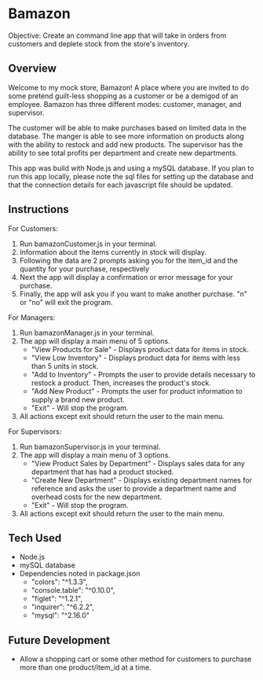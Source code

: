 # Bamazon
Objective: Create an command line app that will take in orders from customers and deplete stock from the store's inventory. 

## Overview
Welcome to my mock store, Bamazon! A place where you are invited to do some pretend guilt-less shopping as a customer or be a demigod of an employee. Bamazon has three different modes: customer, manager, and supervisor. 

The customer will be able to make purchases based on limited data in the database. The manger is able to see more information on products along with the ability to restock and add new products. The supervisor has the ability to see total profits per department and create new departments.

This app was build with Node.js and using a mySQL database. If you plan to run this app locally, please note the sql files for setting up the database and that the connection details for each javascript file should be updated.

## Instructions
For Customers:
1. Run bamazonCustomer.js in your terminal.
2. Information about the items currently in stock will display.
3. Following the data are 2 prompts asking you for the item_id and the quantity for your purchase, respectively
4. Next the app will display a confirmation or error message for your purchase.
5. Finally, the app will ask you if you want to make another purchase. "n" or "no" will exit the program.

For Managers:
1. Run bamazonManager.js in your terminal.
2. The app will display a main menu of 5 options.
    * "View Products for Sale" - Displays product data for items in stock.
    * "View Low Inventory" - Displays product data for items with less than 5 units in stock.
    * "Add to Inventory" - Prompts the user to provide details necessary to restock a product. Then, increases the product's stock. 
    * "Add New Product" - Prompts the user for product information to supply a brand new product.
    * "Exit" - Will stop the program.
3. All actions except exit should return the user to the main menu.

For Supervisors:
1. Run bamazonSupervisor.js in your terminal.
2. The app will display a main menu of 3 options.
    * "View Product Sales by Department" - Displays sales data for any department that has had a product stocked.
    * "Create New Department" - Displays existing department names for reference and asks the user to provide a department name and overhead costs for the new department.
    * "Exit" - Will stop the program.
3. All actions except exit should return the user to the main menu.

## Tech Used
* Node.js
* mySQL database
* Dependencies noted in package.json
   - "colors": "^1.3.3",
   - "console.table": "^0.10.0",
   - "figlet": "^1.2.1",
   - "inquirer": "^6.2.2",
   - "mysql": "^2.16.0"

## Future Development
* Allow a shopping cart or some other method for customers to purchase more than one product/item_id at a time.